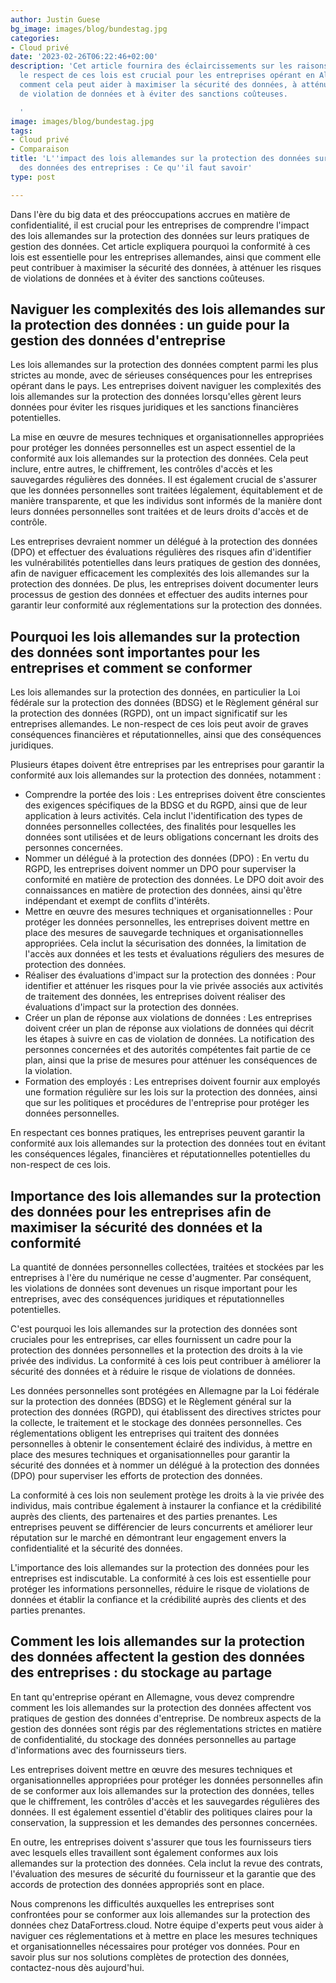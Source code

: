 ```yaml
---
author: Justin Guese
bg_image: images/blog/bundestag.jpg
categories:
- Cloud privé
date: '2023-02-26T06:22:46+02:00'
description: 'Cet article fournira des éclaircissements sur les raisons pour lesquelles
  le respect de ces lois est crucial pour les entreprises opérant en Allemagne, et
  comment cela peut aider à maximiser la sécurité des données, à atténuer les risques
  de violation de données et à éviter des sanctions coûteuses.

  '
image: images/blog/bundestag.jpg
tags:
- Cloud privé
- Comparaison
title: 'L''impact des lois allemandes sur la protection des données sur la gestion
  des données des entreprises : Ce qu''il faut savoir'
type: post

---
```

Dans l'ère du big data et des préoccupations accrues en matière de confidentialité, il est crucial pour les entreprises de comprendre l'impact des lois allemandes sur la protection des données sur leurs pratiques de gestion des données. Cet article expliquera pourquoi la conformité à ces lois est essentielle pour les entreprises allemandes, ainsi que comment elle peut contribuer à maximiser la sécurité des données, à atténuer les risques de violations de données et à éviter des sanctions coûteuses.

## Naviguer les complexités des lois allemandes sur la protection des données : un guide pour la gestion des données d'entreprise

Les lois allemandes sur la protection des données comptent parmi les plus strictes au monde, avec de sérieuses conséquences pour les entreprises opérant dans le pays. Les entreprises doivent naviguer les complexités des lois allemandes sur la protection des données lorsqu'elles gèrent leurs données pour éviter les risques juridiques et les sanctions financières potentielles.

La mise en œuvre de mesures techniques et organisationnelles appropriées pour protéger les données personnelles est un aspect essentiel de la conformité aux lois allemandes sur la protection des données. Cela peut inclure, entre autres, le chiffrement, les contrôles d'accès et les sauvegardes régulières des données. Il est également crucial de s'assurer que les données personnelles sont traitées légalement, équitablement et de manière transparente, et que les individus sont informés de la manière dont leurs données personnelles sont traitées et de leurs droits d'accès et de contrôle.

Les entreprises devraient nommer un délégué à la protection des données (DPO) et effectuer des évaluations régulières des risques afin d'identifier les vulnérabilités potentielles dans leurs pratiques de gestion des données, afin de naviguer efficacement les complexités des lois allemandes sur la protection des données. De plus, les entreprises doivent documenter leurs processus de gestion des données et effectuer des audits internes pour garantir leur conformité aux réglementations sur la protection des données.

## Pourquoi les lois allemandes sur la protection des données sont importantes pour les entreprises et comment se conformer

Les lois allemandes sur la protection des données, en particulier la Loi fédérale sur la protection des données (BDSG) et le Règlement général sur la protection des données (RGPD), ont un impact significatif sur les entreprises allemandes. Le non-respect de ces lois peut avoir de graves conséquences financières et réputationnelles, ainsi que des conséquences juridiques.

Plusieurs étapes doivent être entreprises par les entreprises pour garantir la conformité aux lois allemandes sur la protection des données, notamment :

- Comprendre la portée des lois : Les entreprises doivent être conscientes des exigences spécifiques de la BDSG et du RGPD, ainsi que de leur application à leurs activités. Cela inclut l'identification des types de données personnelles collectées, des finalités pour lesquelles les données sont utilisées et de leurs obligations concernant les droits des personnes concernées.
- Nommer un délégué à la protection des données (DPO) : En vertu du RGPD, les entreprises doivent nommer un DPO pour superviser la conformité en matière de protection des données. Le DPO doit avoir des connaissances en matière de protection des données, ainsi qu'être indépendant et exempt de conflits d'intérêts.
- Mettre en œuvre des mesures techniques et organisationnelles : Pour protéger les données personnelles, les entreprises doivent mettre en place des mesures de sauvegarde techniques et organisationnelles appropriées. Cela inclut la sécurisation des données, la limitation de l'accès aux données et les tests et évaluations réguliers des mesures de protection des données.
- Réaliser des évaluations d'impact sur la protection des données : Pour identifier et atténuer les risques pour la vie privée associés aux activités de traitement des données, les entreprises doivent réaliser des évaluations d'impact sur la protection des données.
- Créer un plan de réponse aux violations de données : Les entreprises doivent créer un plan de réponse aux violations de données qui décrit les étapes à suivre en cas de violation de données. La notification des personnes concernées et des autorités compétentes fait partie de ce plan, ainsi que la prise de mesures pour atténuer les conséquences de la violation.
- Formation des employés : Les entreprises doivent fournir aux employés une formation régulière sur les lois sur la protection des données, ainsi que sur les politiques et procédures de l'entreprise pour protéger les données personnelles.

En respectant ces bonnes pratiques, les entreprises peuvent garantir la conformité aux lois allemandes sur la protection des données tout en évitant les conséquences légales, financières et réputationnelles potentielles du non-respect de ces lois.

## Importance des lois allemandes sur la protection des données pour les entreprises afin de maximiser la sécurité des données et la conformité

La quantité de données personnelles collectées, traitées et stockées par les entreprises à l'ère du numérique ne cesse d'augmenter. Par conséquent, les violations de données sont devenues un risque important pour les entreprises, avec des conséquences juridiques et réputationnelles potentielles.

C'est pourquoi les lois allemandes sur la protection des données sont cruciales pour les entreprises, car elles fournissent un cadre pour la protection des données personnelles et la protection des droits à la vie privée des individus. La conformité à ces lois peut contribuer à améliorer la sécurité des données et à réduire le risque de violations de données.

Les données personnelles sont protégées en Allemagne par la Loi fédérale sur la protection des données (BDSG) et le Règlement général sur la protection des données (RGPD), qui établissent des directives strictes pour la collecte, le traitement et le stockage des données personnelles. Ces réglementations obligent les entreprises qui traitent des données personnelles à obtenir le consentement éclairé des individus, à mettre en place des mesures techniques et organisationnelles pour garantir la sécurité des données et à nommer un délégué à la protection des données (DPO) pour superviser les efforts de protection des données.

La conformité à ces lois non seulement protège les droits à la vie privée des individus, mais contribue également à instaurer la confiance et la crédibilité auprès des clients, des partenaires et des parties prenantes. Les entreprises peuvent se différencier de leurs concurrents et améliorer leur réputation sur le marché en démontrant leur engagement envers la confidentialité et la sécurité des données.

L'importance des lois allemandes sur la protection des données pour les entreprises est indiscutable. La conformité à ces lois est essentielle pour protéger les informations personnelles, réduire le risque de violations de données et établir la confiance et la crédibilité auprès des clients et des parties prenantes.

## Comment les lois allemandes sur la protection des données affectent la gestion des données des entreprises : du stockage au partage

En tant qu'entreprise opérant en Allemagne, vous devez comprendre comment les lois allemandes sur la protection des données affectent vos pratiques de gestion des données d'entreprise. De nombreux aspects de la gestion des données sont régis par des réglementations strictes en matière de confidentialité, du stockage des données personnelles au partage d'informations avec des fournisseurs tiers.

Les entreprises doivent mettre en œuvre des mesures techniques et organisationnelles appropriées pour protéger les données personnelles afin de se conformer aux lois allemandes sur la protection des données, telles que le chiffrement, les contrôles d'accès et les sauvegardes régulières des données. Il est également essentiel d'établir des politiques claires pour la conservation, la suppression et les demandes des personnes concernées.

En outre, les entreprises doivent s'assurer que tous les fournisseurs tiers avec lesquels elles travaillent sont également conformes aux lois allemandes sur la protection des données. Cela inclut la revue des contrats, l'évaluation des mesures de sécurité du fournisseur et la garantie que des accords de protection des données appropriés sont en place.

Nous comprenons les difficultés auxquelles les entreprises sont confrontées pour se conformer aux lois allemandes sur la protection des données chez DataFortress.cloud. Notre équipe d'experts peut vous aider à naviguer ces réglementations et à mettre en place les mesures techniques et organisationnelles nécessaires pour protéger vos données. Pour en savoir plus sur nos solutions complètes de protection des données, contactez-nous dès aujourd'hui.
